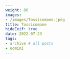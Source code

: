 ```yaml
---
weight: 80
images:
- /images/Tossicomane.jpeg
title: Tossicomane
hideExif: true
date: 2022-07-23
tags:
- archive # all posts
- uomini
---
```

